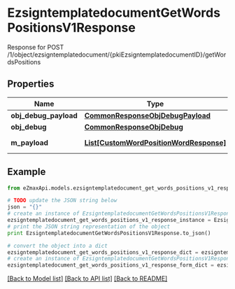 # EzsigntemplatedocumentGetWordsPositionsV1Response

Response for POST /1/object/ezsigntemplatedocument/{pkiEzsigntemplatedocumentID}/getWordsPositions

## Properties
Name | Type | Description | Notes
------------ | ------------- | ------------- | -------------
**obj_debug_payload** | [**CommonResponseObjDebugPayload**](CommonResponseObjDebugPayload.md) |  | 
**obj_debug** | [**CommonResponseObjDebug**](CommonResponseObjDebug.md) |  | [optional] 
**m_payload** | [**List[CustomWordPositionWordResponse]**](CustomWordPositionWordResponse.md) | Payload for POST /1/object/ezsigntemplatedocument/{pkiEzsigntemplatedocumentID}/getWordsPositions | 

## Example

```python
from eZmaxApi.models.ezsigntemplatedocument_get_words_positions_v1_response import EzsigntemplatedocumentGetWordsPositionsV1Response

# TODO update the JSON string below
json = "{}"
# create an instance of EzsigntemplatedocumentGetWordsPositionsV1Response from a JSON string
ezsigntemplatedocument_get_words_positions_v1_response_instance = EzsigntemplatedocumentGetWordsPositionsV1Response.from_json(json)
# print the JSON string representation of the object
print EzsigntemplatedocumentGetWordsPositionsV1Response.to_json()

# convert the object into a dict
ezsigntemplatedocument_get_words_positions_v1_response_dict = ezsigntemplatedocument_get_words_positions_v1_response_instance.to_dict()
# create an instance of EzsigntemplatedocumentGetWordsPositionsV1Response from a dict
ezsigntemplatedocument_get_words_positions_v1_response_form_dict = ezsigntemplatedocument_get_words_positions_v1_response.from_dict(ezsigntemplatedocument_get_words_positions_v1_response_dict)
```
[[Back to Model list]](../README.md#documentation-for-models) [[Back to API list]](../README.md#documentation-for-api-endpoints) [[Back to README]](../README.md)


